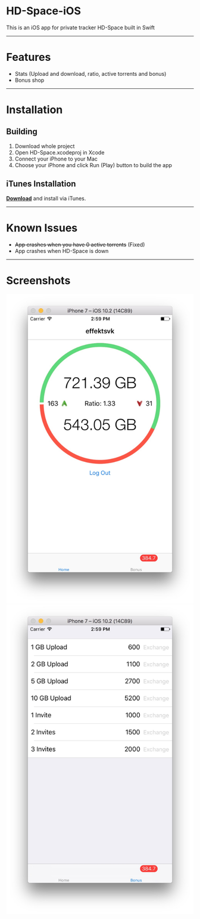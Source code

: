 # HD-Space-iOS
This is an iOS app for private tracker HD-Space built in Swift

---
# Features
- Stats (Upload and download, ratio, active torrents and bonus)
- Bonus shop

---
# Installation
## Building
1. Download whole project
2. Open HD-Space.xcodeproj in Xcode
3. Connect your iPhone to your Mac
4. Choose your iPhone and click Run (Play) button to build the app

## iTunes Installation
[**Download**](https://github.com/effektsvk/HD-Space-iOS/releases/latest/) and install via iTunes.

---
# Known Issues
- ~~App crashes when you have 0 active torrents~~ (Fixed)
- App crashes when HD-Space is down


---
# Screenshots
<div align="center"><img src="media/Screenshot1.jpg" width="512"></div>
<div align="center"><img src="media/Screenshot2.jpg" width="512"></div>
